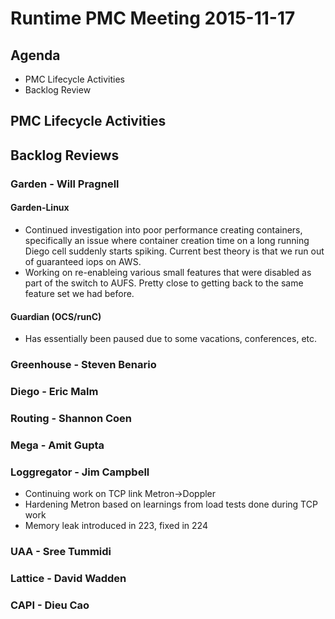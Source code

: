 # Runtime PMC Meeting 2015-11-17

## Agenda
* PMC Lifecycle Activities
* Backlog Review

## PMC Lifecycle Activities

## Backlog Reviews

### Garden - Will Pragnell

#### Garden-Linux

- Continued investigation into poor performance creating containers, specifically an issue where container creation time on a long running Diego cell suddenly starts spiking. Current best theory is that we run out of guaranteed iops on AWS.
- Working on re-enableing various small features that were disabled as part of the switch to AUFS. Pretty close to getting back to the same feature set we had before.

#### Guardian (OCS/runC)

- Has essentially been paused due to some vacations, conferences, etc.

### Greenhouse - Steven Benario

### Diego - Eric Malm


### Routing - Shannon Coen

### Mega - Amit Gupta

### Loggregator - Jim Campbell

- Continuing work on TCP link Metron->Doppler
- Hardening Metron based on learnings from load tests done during TCP work
- Memory leak introduced in 223, fixed in 224

### UAA - Sree Tummidi
 
### Lattice - David Wadden

### CAPI - Dieu Cao
